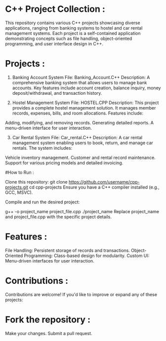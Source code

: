 # C++ Project Collection :

This repository contains various C++ projects showcasing diverse applications, ranging from banking systems to hostel and car rental management systems. Each project is a self-contained application demonstrating concepts such as file handling, object-oriented programming, and user interface design in C++.

# Projects :

1. Banking Account System
File: Banking_Account.C++
Description:
A comprehensive banking system that allows users to manage bank accounts. Key features include account creation, balance inquiry, money deposit/withdrawal, and transaction history.



3. Hostel Management System
File: HOSTEL.CPP
Description:
This project provides a complete hostel management solution. It manages member records, expenses, bills, and room allocations. Features include:

Adding, modifying, and removing records.
Generating detailed reports.
A menu-driven interface for user interaction.



3. Car Rental System
File: Car_rental.C++
Description:
A car rental management system enabling users to book, return, and manage car rentals. The system includes:



Vehicle inventory management.
Customer and rental record maintenance.
Support for various pricing models and detailed invoicing.


#How to Run :

Clone this repository:
git clone https://github.com/username/cpp-projects.git
cd cpp-projects
Ensure you have a C++ compiler installed (e.g., GCC, MSVC).


Compile and run the desired project:


g++ -o project_name project_file.cpp
./project_name
Replace project_name and project_file.cpp with the specific project details.



# Features :

File Handling: Persistent storage of records and transactions.
Object-Oriented Programming: Class-based design for modularity.
Custom UI: Menu-driven interfaces for user interaction.


# Contributions :
Contributions are welcome! If you'd like to improve or expand any of these projects:

# Fork the repository :

Make your changes.
Submit a pull request.
